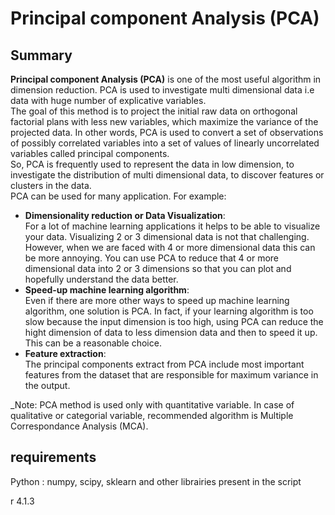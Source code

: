 # Principal component Analysis (PCA)

## Summary

**Principal component Analysis (PCA)** is one of the most useful algorithm in dimension reduction. PCA is used to investigate multi dimensional data i.e data with huge number of explicative variables. \
The goal of this method is to project the initial raw data on orthogonal factorial plans with less new variables, which maximize the variance of the projected data. In other words, PCA is used to convert a set of observations of possibly correlated variables into a set of values of linearly uncorrelated variables called principal components.\
So, PCA is frequently used to represent the data in low dimension, to investigate the distribution of multi dimensional data, to discover features or clusters in the data.\
PCA can be used for many application. For example:
- **Dimensionality reduction or Data Visualization**:\
For a lot of machine learning applications it helps to be able to visualize your data. Visualizing 2 or 3 dimensional data is not that challenging. However,  when we are faced with 4 or more dimensional data this can be more annoying. You can use PCA to reduce that 4 or more dimensional data into 2 or 3 dimensions so that you can plot and hopefully understand the data better.
- **Speed-up machine learning algorithm**:\
Even if there are more other ways to speed up machine learning algorithm, one solution is PCA. In fact, if your learning algorithm is too slow because the input dimension is too high, using PCA can reduce the hight dimension of data to less dimension data and then to speed it up. This can be a reasonable choice. 
- **Feature extraction**:\
The principal components extract from PCA include most important features from the dataset that are responsible for maximum variance in the output.

_Note: PCA method is used only with quantitative variable. In case of qualitative or categorial variable, recommended algorithm is Multiple Correspondance Analysis (MCA).

## requirements
Python : numpy, scipy, sklearn and other librairies present in the script

r 4.1.3
